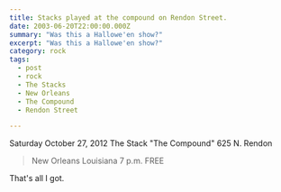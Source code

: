 ```yaml
---
title: Stacks played at the compound on Rendon Street.
date: 2003-06-20T22:00:00.000Z
summary: "Was this a Hallowe'en show?"
excerpt: "Was this a Hallowe'en show?"
category: rock
tags:
  - post 
  - rock
  - The Stacks
  - New Orleans
  - The Compound
  - Rendon Street

---
```


Saturday October 27, 2012
The Stack
"The Compound"
625 N. Rendon
>New Orleans Louisiana
7 p.m.
FREE

That's all I got.